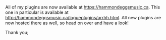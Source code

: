 All of my plugins are now available at https://hammondeggsmusic.ca. This one in particular is available at http://hammondeggsmusic.ca/logueplugins/arrhh.html. All new plugins are now hosted there as well, so head on over and have a look!

Thank you;
